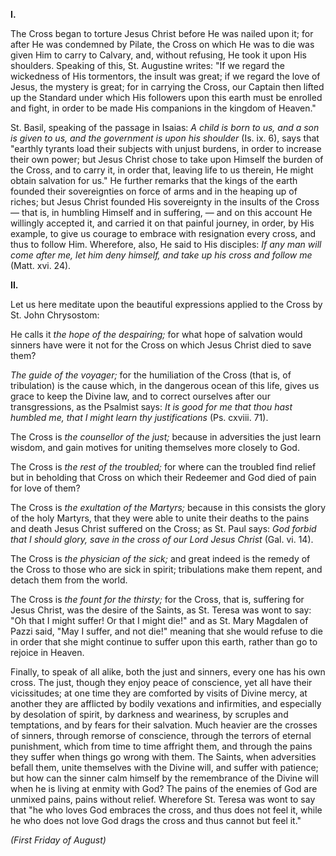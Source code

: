 
**I\.**

The Cross began to torture Jesus Christ before He was nailed upon it; for after He was condemned by Pilate, the Cross on which He was to die was given Him to carry to Calvary, and, without refusing, He took it upon His shoulders. Speaking of this, St. Augustine writes: \"If we regard the wickedness of His tormentors, the insult was great; if we regard the love of Jesus, the mystery is great; for in carrying the Cross, our Captain then lifted up the Standard under which His followers upon this earth must be enrolled and fight, in order to be made His companions in the kingdom of Heaven.\"

St. Basil, speaking of the passage in Isaias: *A child is born to us, and a son is given to us, and the government is upon his shoulder* (Is. ix. 6), says that \"earthly tyrants load their subjects with unjust burdens, in order to increase their own power; but Jesus Christ chose to take upon Himself the burden of the Cross, and to carry it, in order that, leaving life to us therein, He might obtain salvation for us.\" He further remarks that the kings of the earth founded their sovereignties on force of arms and in the heaping up of riches; but Jesus Christ founded His sovereignty in the insults of the Cross — that is, in humbling Himself and in suffering, — and on this account He willingly accepted it, and carried it on that painful journey, in order, by His example, to give us courage to embrace with resignation every cross, and thus to follow Him. Wherefore, also, He said to His disciples: *If any man will come after me, let him deny himself, and take up his cross and follow me* (Matt. xvi. 24).

**II\.**

Let us here meditate upon the beautiful expressions applied to the Cross by St. John Chrysostom:

He calls it *the hope of the despairing;* for what hope of salvation would sinners have were it not for the Cross on which Jesus Christ died to save them?

*The guide of the voyager;* for the humiliation of the Cross (that is, of tribulation) is the cause which, in the dangerous ocean of this life, gives us grace to keep the Divine law, and to correct ourselves after our transgressions, as the Psalmist says: *It is good for me that thou hast humbled me, that I might learn thy justifications* (Ps. cxviii. 71).

The Cross is *the counsellor of the just;* because in adversities the just learn wisdom, and gain motives for uniting themselves more closely to God.

The Cross is *the rest of the troubled;* for where can the troubled find relief but in beholding that Cross on which their Redeemer and God died of pain for love of them?

The Cross is *the exultation of the Martyrs;* because in this consists the glory of the holy Martyrs, that they were able to unite their deaths to the pains and death Jesus Christ suffered on the Cross; as St. Paul says: *God forbid that I should glory, save in the cross of our Lord Jesus Christ* (Gal. vi. 14).

The Cross is *the physician of the sick;* and great indeed is the remedy of the Cross to those who are sick in spirit; tribulations make them repent, and detach them from the world.

The Cross is *the fount for the thirsty;* for the Cross, that is, suffering for Jesus Christ, was the desire of the Saints, as St. Teresa was wont to say: \"Oh that I might suffer! Or that I might die!\" and as St. Mary Magdalen of Pazzi said, \"May I suffer, and not die!\" meaning that she would refuse to die in order that she might continue to suffer upon this earth, rather than go to rejoice in Heaven.

Finally, to speak of all alike, both the just and sinners, every one has his own cross. The just, though they enjoy peace of conscience, yet all have their vicissitudes; at one time they are comforted by visits of Divine mercy, at another they are afflicted by bodily vexations and infirmities, and especially by desolation of spirit, by darkness and weariness, by scruples and temptations, and by fears for their salvation. Much heavier are the crosses of sinners, through remorse of conscience, through the terrors of eternal punishment, which from time to time affright them, and through the pains they suffer when things go wrong with them. The Saints, when adversities befall them, unite themselves with the Divine will, and suffer with patience; but how can the sinner calm himself by the remembrance of the Divine will when he is living at enmity with God? The pains of the enemies of God are unmixed pains, pains without relief. Wherefore St. Teresa was wont to say that \"he who loves God embraces the cross, and thus does not feel it, while he who does not love God drags the cross and thus cannot but feel it.\"

*(First Friday of August)*

